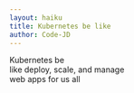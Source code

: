 ```yaml
---
layout: haiku
title: Kubernetes be like
author: Code-JD
---
```


Kubernetes be<br>
like deploy, scale, and manage<br>
web apps for us all<br>